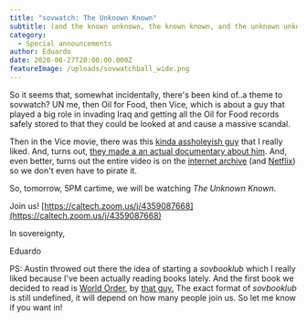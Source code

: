 ```yaml
---
title: "sovwatch: The Unknown Known"
subtitle: (and the known unknown, the known known, and the unknown unknown) 🤔💭📝❓❔
category:
  - Special announcements
author: Eduardo
date: 2020-06-27T20:00:00.000Z
featureImage: /uploads/sovwatchball_wide.png
---
```

So it seems that, somewhat incidentally, there's been kind of..a theme to sovwatch? UN me, then Oil for Food, then Vice, which is about a guy that played a big role in invading Iraq and getting all the Oil for Food records safely stored to that they could be looked at and cause a massive scandal.



Then in the Vice movie, there was this [kinda assholeyish guy](https://www.youtube.com/watch?v=dmoO4wLJ5sA) that I really liked. And, turns out, [they made a an actual documentary about him](https://en.wikipedia.org/wiki/The_Unknown_Known). And, even better, turns out the entire video is on the [internet archive](https://archive.org/details/The_Unknown_Known) (and [Netflix](https://www.netflix.com/title/70292939)) so we don't even have to pirate it.



So, tomorrow, 5PM cartime, we will be watching *The Unknown Known.*



Join us! [https://caltech.zoom.us/j/​4359087668](https://caltech.zoom.us/j/4359087668)



In sovereignty,



Eduardo



PS: Austin throwed out there the idea of starting a *sovbooklub* which I really liked because I've been actually reading books lately. And the first book we decided to read is [World Order](https://www.amazon.com/dp/B00MQA5OO4/ref=dp-kindle-redirect?_encoding=UTF8&btkr=1), by [that guy.](https://www.britannica.com/biography/Henry-Kissinger) The exact format of *sovbooklub* is still undefined, it will depend on how many people join us. So let me know if you want in!
